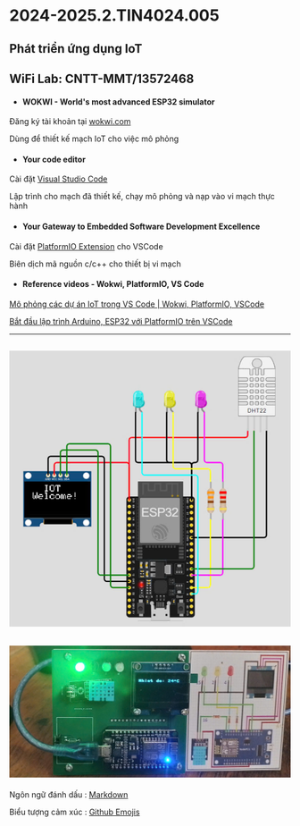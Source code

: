 # 2024-2025.2.TIN4024.005
## Phát triển ứng dụng IoT
## WiFi Lab: CNTT-MMT/13572468

- #### WOKWI - World's most advanced ESP32 simulator
Đăng ký tài khoản tại [wokwi.com](https://wokwi.com/)

Dùng để thiết kế mạch IoT cho việc mô phỏng

- #### Your code editor
Cài đặt [Visual Studio Code](https://code.visualstudio.com/)

Lập trình cho mạch đã thiết kế, chạy mô phỏng và nạp vào vi mạch thực hành

- #### Your Gateway to Embedded Software Development Excellence
Cài đặt [PlatformIO Extension](https://platformio.org/) cho VSCode

Biên dịch mã nguồn c/c++ cho thiết bị vi mạch

- #### Reference videos - Wokwi, PlatformIO, VS Code

[Mô phỏng các dự án IoT trong VS Code | Wokwi, PlatformIO, VSCode](https://www.youtube.com/watch?v=9pTZL934k2s)

[Bắt đầu lập trình Arduino, ESP32 với PlatformIO trên VSCode](https://www.youtube.com/watch?v=20eakkralUs)


-------------------------------
![](https://raw.githubusercontent.com/vvdung-husc/2024-2025.2.TIN4024.005/refs/heads/main/_Documents/diagram_one.png)
-------------------------------
![](https://raw.githubusercontent.com/vvdung-husc/2024-2025.2.TIN4024.005/refs/heads/main/_Documents/diagram_two.png)
-------------------------------
Ngôn ngữ đánh dấu : [Markdown](https://github.com/vvdung-husc/2024-2025.2.TIN4024.005/blob/main/_Documents/Markdown_Syntax.md)

Biểu tượng cảm xúc : [Github Emojis](https://github.com/vvdung-husc/2024-2025.2.TIN4024.005/blob/main/_Documents/Github_Emojis.md)
